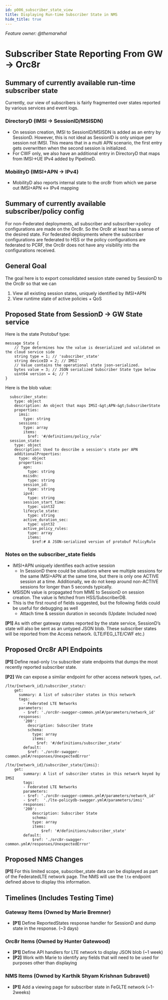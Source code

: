 ```yaml
---
id: p006_subscriber_state_view
title: Displaying Run-time Subscriber State in NMS
hide_title: true
---
```

*Feature owner: @themarwhal*

# Subscriber State Reporting From GW → Orc8r

## Summary of currently available run-time subscriber state

Currently, our view of subscribers is fairly fragmented over states reported by various services and event logs.

### DirectoryD (IMSI → SessionID/MSISDN)

* On session creation, IMSI to SessionID/MSISDN is added as an entry by SessionD. However, this is not ideal as SessionID is only unique per session not IMSI. This means that in a multi APN scenario, the first entry gets overwritten when the second session is initialized.
* For CWF only, we also have an additional entry in DirectoryD that maps from IMSI→UE IPv4 added by PipelineD.

### MobilityD (IMSI+APN → IPv4)

* MobilityD also reports internal state to the orc8r from which we parse out IMSI+APN ↔ IPv4 mapping



## Summary of currently available subscriber/policy config

For non-Federated deployments, all subscriber and subscriber-&gt;policy configurations are made on the Orc8r. So the Orc8r at least has a sense of the desired state.
For federated deployments where the subscriber configurations are federated to HSS or the policy configurations are federated to PCRF, the Orc8r does not have any visibility into the configurations received.


## General Goal

The goal here is to export consolidated session state owned by SessionD to the Orc8r so that we can 

1. View all existing session states, uniquely identified by IMSI+APN 
2. View runtime state of active policies + QoS



## Proposed State from SessionD → GW State service

Here is the state Protobuf type:

```
message State {
    // Type determines how the value is deserialized and validated on the cloud service side
    string type = 1; // 'subscriber_state'
    string deviceID = 2; // IMSI'
    // Value contains the operational state json-serialized.
    bytes value = 3; // JSON serialized Subscriber State type below
    uint64 version = 4; // ?
}
```

Here is the blob value:

```
  subscriber_state:
    type: object
    description: An object that maps IMSI-&gt;APN-&gt;SubscriberState
    properties:
      imsi:
        type: string
      sessions:
        type: array
        items:
          $ref: '#/definitions/policy_rule'
  session_state:
    type: object
    description: Used to describe a session's state per APN
    additionalProperties:
      type: object
      properties:
        apn:
          type: string
        msisdn:
          type: string
        session_id:
          type: string
        ipv4:
          type: string
        session_start_time:
          type: uint32
        lifecycle_state: 
          type: string
        active_duration_sec:
          type: uint32
        active_policy_rules:
          type: array
          items:
            $ref:# A JSON-serialized version of protobuf PolicyRule
```

### Notes on the subscriber_state fields

* IMSI+APN uniquely identifies each active session
    * In SessionD there could be situations where we multiple sessions for the 
    same IMSI+APN at the same time, but there is only one ACTIVE session at a time. 
    Additionally, we do not keep around non-ACTIVE sessions for longer than 5 seconds typically. 
* MSISDN value is propagated from MME to SessionD on session creation. The value is fetched from HSS/SubscriberDB. 
* This is the first round of fields suggested, but the following fields could be useful for debugging as well
    * Attach time & session duration in seconds (Update: Included now)

**[P1]** As with other gateway states reported by the state service, SessionD’s state will also be sent as an untyped JSON blob. These subscriber states will be reported from the Access network. (LTE/FEG_LTE/CWF etc.)

## Proposed Orc8r API Endpoints

**[P1]** Define read-only `lte` subscriber state endpoints that dumps the most recently reported subscriber state. 

**[P2]** We can expose a similar endpoint for other access network types, `cwf`. 

```
/lte/{network_id}/subscriber_state/:
    get:
      summary: A list of subscriber states in this network
      tags:
        - Federated LTE Networks
      parameters:
        - $ref: './orc8r-swagger-common.yml#/parameters/network_id'
      responses:
        '200':
          description: Subscriber State
          schema:
            type: array
            items:
              $ref: '#/definitions/subscriber_state'
        default:
          $ref: './orc8r-swagger-common.yml#/responses/UnexpectedError'

/lte/{network_id}/subscriber_state/{imsi}:
    get:
        summary: A list of subscriber states in this network keyed by IMSI
        tags:
        - Federated LTE Networks
        parameters:
        - $ref: './orc8r-swagger-common.yml#/parameters/network_id'
        - $ref:  './lte-policydb-swagger.yml#/parameters/imsi'
        responses:
        '200':
            description: Subscriber State
            schema:
            type: array
            items:
                $ref: '#/definitions/subscriber_state'
        default:
            $ref: './orc8r-swagger-common.yml#/responses/UnexpectedError'
```

## Proposed NMS Changes

**[P1]** For this limited scope, subscriber_state data can be displayed as part of the FederatedLTE network page. The NMS will use the `lte` endpoint defined above to display this information.

## Timelines (Includes Testing Time)

### Gateway Items (Owned by Marie Bremner)

* **[P1]** Define ReportedStates response handler for SessionD and dump state in the response. (~3 days)

### Orc8r Items (Owned by Hunter Gatewood)

* **[P1]** Define API handlers for LTE network to display JSON blob  (~1 week)
* **[P2]** Work with Marie to identify any fields that will need to be used for purposes other than displaying

### NMS Items (Owned by Karthik Shyam Krishnan Subraveti)

* **[P1]** Add a viewing page for subscriber state in FeGLTE network (~1-2weeks)
